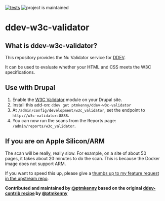 [![tests](https://github.com/drud/ddev-addon-template/actions/workflows/tests.yml/badge.svg)](https://github.com/drud/ddev-addon-template/actions/workflows/tests.yml) ![project is maintained](https://img.shields.io/maintenance/yes/2023.svg)

# ddev-w3c-validator

## What is ddev-w3c-validator?

This repository provides the Nu Validator service for [DDEV](https://ddev.readthedocs.io).

It can be used to evaluate whether your HTML and CSS meets the W3C specifications.

## Use with Drupal

1. Enable the [W3C Validator](https://www.drupal.org/project/w3c_validator) module on your Drupal site.
2. Install this add-on: `ddev get ptmkenny/ddev-w3c-validator`
3. At `/admin/config/development/w3c_validator`, set the endpoint to `http://w3c-validator:8888`.
4. You can now run the scans from the Reports page: `/admin/reports/w3c_validator`.

## If you are on Apple Silicon/ARM

The scan will be really, really slow. For example, on a site of about 50 pages, it takes about 20 minutes to do the scan. This is because the Docker image does not support ARM.

If you want to speed this up, please give a [thumbs up to my feature request in the upstream repo](https://github.com/validator/validator/issues/1545).

**Contributed and maintained by [@ptmkenny](https://github.com/ptmkenny) based on the original [ddev-contrib recipe](https://github.com/ddev/ddev-contrib/tree/master/docker-compose-services/RECIPE) by [@ptmkenny](https://github.com/ptmkenny)**

